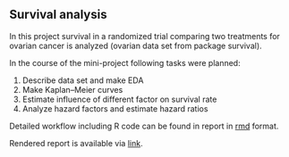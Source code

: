 ## Survival analysis

In this project survival in a randomized trial comparing two treatments for ovarian cancer is analyzed (ovarian data set from package survival).

In the course of the mini-project following tasks were planned:

1. Describe data set and make EDA
2. Make Kaplan–Meier curves
3. Estimate influence of different factor on survival rate
4. Analyze hazard factors and estimate hazard ratios

Detailed workflow including R code can be found in report in [rmd](https://github.com/danon6868/BI_Stat_2020/blob/main/project_survival/project_survival.Rmd) format.

Rendered report is available via [link](https://danon6868.github.io/BI_Stat_2020/project_survival).
